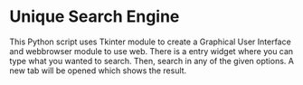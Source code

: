# Unique Search Engine

This Python script uses Tkinter module to create a Graphical User Interface and webbrowser module to use web. There is a entry widget where you can type what you wanted to search.
Then, search in any of the given options. A new tab will be opened which shows the result.

